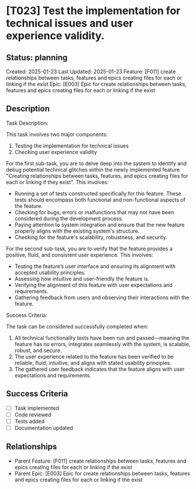 # [T023] Test the implementation for technical issues and user experience validity.

## Status: planning
Created: 2025-01-23
Last Updated: 2025-01-23
Feature: [F011] create relationships between tasks, features and epics creating files for each or linking if the exist
Epic: [E003] Epic for create relationships between tasks, features and epics creating files for each or linking if the exist

## Description
Task Description:

This task involves two major components:
1. Testing the implementation for technical issues 
2. Checking user experience validity

For the first sub-task, you are to delve deep into the system to identify and debug potential technical glitches within the newly implemented feature "Creating relationships between tasks, features, and epics creating files for each or linking if they exist". This involves:

- Running a set of tests constructed specifically for this feature. These tests should encompass both functional and non-functional aspects of the feature.
- Checking for bugs, errors or malfunctions that may not have been considered during the development process.
- Paying attention to system integration and ensure that the new feature properly aligns with the existing system's structure.
- Checking for the feature's scalability, robustness, and security.

For the second sub-task, you are to verify that the feature provides a positive, fluid, and consistent user experience. This involves:

- Testing the feature’s user interface and ensuring its alignment with accepted usability principles.
- Assessing how intuitive and user-friendly the feature is.
- Verifying the alignment of this feature with user expectations and requirements.
- Gathering feedback from users and observing their interactions with the feature.

Success Criteria:

The task can be considered successfully completed when:

1. All technical functionality tests have been run and passed—meaning the feature has no errors, integrates seamlessly with the system, is scalable, robust, and secure.
2. The user experience related to the feature has been verified to be reliable, fluid, intuitive, and aligns with stated usability principles.
3. The gathered user feedback indicates that the feature aligns with user expectations and requirements.

## Success Criteria
- [ ] Task implemented
- [ ] Code reviewed
- [ ] Tests added
- [ ] Documentation updated

## Relationships
<!-- YOLO-LINKS-START -->
- Parent Feature: [F011] create relationships between tasks, features and epics creating files for each or linking if the exist
- Parent Epic: [E003] Epic for create relationships between tasks, features and epics creating files for each or linking if the exist
<!-- YOLO-LINKS-END -->
